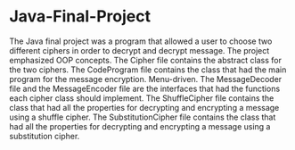 # Java-Final-Project
The Java final project was a program that allowed a user to choose two different ciphers in order to decrypt and decrypt message. The project emphasized OOP concepts.
The Cipher file contains the abstract class for the two ciphers.
The CodeProgram file contains the class that had the main program for the message encryption. Menu-driven.
The MessageDecoder file and the MessageEncoder file are the interfaces that had the functions each cipher class should implement.
The ShuffleCipher file contains the class that had all the properties for decrypting and encrypting a message using a shuffle cipher.
The SubstitutionCipher file contains the class that had all the properties for decrypting and encrypting a message using a substitution cipher.


